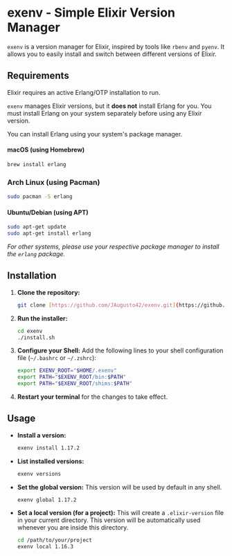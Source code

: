 # exenv - Simple Elixir Version Manager

`exenv` is a version manager for Elixir, inspired by tools like `rbenv` and `pyenv`. It allows you to easily install and switch between different versions of Elixir.

## Requirements

Elixir requires an active Erlang/OTP installation to run.

`exenv` manages Elixir versions, but it **does not** install Erlang for you. You must install Erlang on your system separately before using any Elixir version.

You can install Erlang using your system's package manager.

#### macOS (using Homebrew)

```bash
brew install erlang
```

### Arch Linux (using Pacman)

```bash
sudo pacman -S erlang
```

#### Ubuntu/Debian (using APT)

```bash
sudo apt-get update
sudo apt-get install erlang
```

_For other systems, please use your respective package manager to install the `erlang` package._

## Installation

1.  **Clone the repository:**

    ```bash
    git clone [https://github.com/JAugusto42/exenv.git](https://github.com/JAugusto42/exenv.git)
    ```

2.  **Run the installer:**

    ```bash
    cd exenv
    ./install.sh
    ```

3.  **Configure your Shell:**
    Add the following lines to your shell configuration file (`~/.bashrc` or `~/.zshrc`):

    ```bash
    export EXENV_ROOT="$HOME/.exenv"
    export PATH="$EXENV_ROOT/bin:$PATH"
    export PATH="$EXENV_ROOT/shims:$PATH"
    ```

4.  **Restart your terminal** for the changes to take effect.

## Usage

- **Install a version:**

  ```bash
  exenv install 1.17.2
  ```

- **List installed versions:**

  ```bash
  exenv versions
  ```

- **Set the global version:**
  This version will be used by default in any shell.

  ```bash
  exenv global 1.17.2
  ```

- **Set a local version (for a project):**
  This will create a `.elixir-version` file in your current directory. This version will be automatically used whenever you are inside this directory.
  ```bash
  cd /path/to/your/project
  exenv local 1.16.3
  ```
